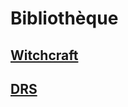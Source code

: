 
<!--GenericItem-->

# <!--Name-->Bibliothèque<!--/Name-->

## [Witchcraft](witchcraft_fr.md)

## [DRS](srd_fr.md)

<!--/GenericItem-->
